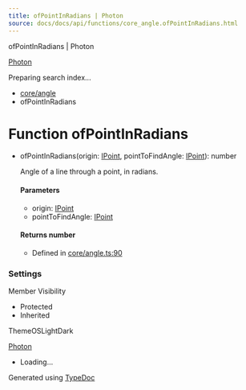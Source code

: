 ```yaml
---
title: ofPointInRadians | Photon
source: docs/docs/api/functions/core_angle.ofPointInRadians.html
---
```


ofPointInRadians | Photon

[Photon](../index.md)




Preparing search index...

* [core/angle](../modules/core_angle.md)
* ofPointInRadians

# Function ofPointInRadians

* ofPointInRadians(origin: [IPoint](../interfaces/core_schema.IPoint.md), pointToFindAngle: [IPoint](../interfaces/core_schema.IPoint.md)): number

  Angle of a line through a point, in radians.

  #### Parameters

  + origin: [IPoint](../interfaces/core_schema.IPoint.md)
  + pointToFindAngle: [IPoint](../interfaces/core_schema.IPoint.md)

  #### Returns number

  + Defined in [core/angle.ts:90](https://github.com/mwhite454/photon/blob/main/packages/photon/src/core/angle.ts#L90)

### Settings

Member Visibility

* Protected
* Inherited

ThemeOSLightDark

[Photon](../index.md)

* Loading...

Generated using [TypeDoc](https://typedoc.org/)
